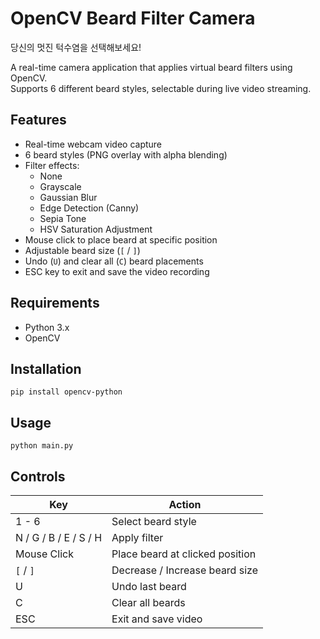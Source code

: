 # OpenCV Beard Filter Camera

당신의 멋진 턱수염을 선택해보세요!

A real-time camera application that applies virtual beard filters using OpenCV.  
Supports 6 different beard styles, selectable during live video streaming.


## Features
- Real-time webcam video capture
- 6 beard styles (PNG overlay with alpha blending)
- Filter effects:
  - None
  - Grayscale
  - Gaussian Blur
  - Edge Detection (Canny)
  - Sepia Tone
  - HSV Saturation Adjustment
- Mouse click to place beard at specific position
- Adjustable beard size (`[` / `]`)
- Undo (`U`) and clear all (`C`) beard placements
- ESC key to exit and save the video recording

## Requirements
- Python 3.x
- OpenCV

## Installation
```
pip install opencv-python
```

## Usage
```
python main.py
```

## Controls
| Key                   | Action                          |
| --------------------- | ------------------------------- |
| 1 - 6                 | Select beard style              |
| N / G / B / E / S / H | Apply filter                    |
| Mouse Click           | Place beard at clicked position |
| `[` / `]`             | Decrease / Increase beard size  |
| U                     | Undo last beard                 |
| C                     | Clear all beards                |
| ESC                   | Exit and save video             |


